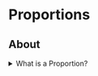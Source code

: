 # Proportions

## About

<details>

<summary>What is a Proportion?</summary>

A proportion is just another word for ratio and fractions. A lot of times, people use these words to mean the same thing.

**Example 1: Two Fractions**

For example, $\frac{1}{3} = \frac{2}{6}$ is a proportion.

![Image](https://www.mathsisfun.com/algebra/images/proportion.gif)

**Example 2: Shapes**

When shapes are "in proportion", their relative size are the same.

For example, the images of head length to body length are the same in both drawings.

![Image](https://www.mathsisfun.com/algebra/images/proportion-1a.gif)

$$\frac{10}{20} = \frac{15}{30}$$

Now, let's say we want to draw a dog's head given the body length is $42$. Let $x$ be the length of the dog's head. Then, we can write the proportion with the help of the $\frac{10}{20} = \frac{1}{2}$ ratio from above:

$$\frac{x}{42} = \frac{1}{2} \text{ (Writing the proportion)}$$
$$2x = 42\text{ (Cross multiply)}$$
$$x = 21\text{ (Divide both sides by 2)}$$

So, you should draw the head **21** long.

## **WARNING: In order to not get confused with proportions, always check your answer!**

</details>
